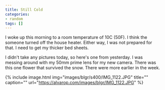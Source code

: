 ```yaml
---
title: Still Cold
categories:
- random
tags: []
---
```

I woke up this morning to a room temperature of 10C (50F). I think the someone turned off the house heater. Either way, I was not prepared for that. I need to get my thicker bed sheets.

I didn't take any pictures today, so here's one from yesterday. I was messing around with my 50mm prime lens for my new camera. There was this one flower that survived the snow. There were more earlier in the week.

{% include image.html
            img="images/blgr/s400/IMG_1122.JPG"
            title=""
            caption=""
            url="https://alvarop.com/images/blgr/IMG_1122.JPG" %}
